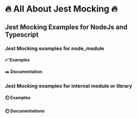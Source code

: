 # 🔥 All About Jest Mocking 🔥

## Jest Mocking Examples for NodeJs and Typescript

### Jest Mocking examples for node_module

#### ✅ Examples

#### ✒️ Documentation

### Jest Mocking examples for internal module or library

#### ⏲️ Examples

#### ⏲️ Documentations
